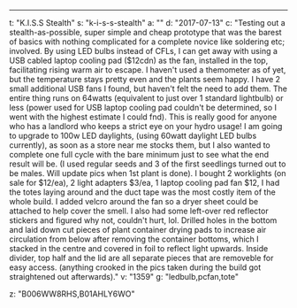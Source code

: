 ---
t: "K.I.S.S Stealth"
s: "k-i-s-s-stealth"
a: ""
d: "2017-07-13"
c: "Testing out a stealth-as-possible, super simple and cheap prototype that was the barest of basics with nothing complicated for a complete novice like soldering etc; involved. By using LED bulbs instead of CFLs, I can get away with using a USB cabled laptop cooling pad ($12cdn) as the fan, installed in the top, facilitating rising warm air to escape. I haven't used a themometer as of yet, but the temperature stays pretty even and the plants seem happy. I have 2 small additional USB fans I found, but haven't felt the need to add them. The entire thing runs on 64watts (equivalent to just over 1 standard lightbulb) or less (power used for USB laptop cooling pad couldn't be determined, so I went with the highest estimate I could fnd). This is really good for anyone who has a landlord who keeps a strict eye on your hydro usage! I am going to upgrade to 100w LED daylights, (using 60watt daylight LED bulbs currently), as soon as a store near me stocks them, but I also wanted to complete one full cycle with the bare minimum just to see what the end result will be. (I used regular seeds and 3 of the first seedlings turned out to be males. Will update pics when 1st plant is done). I bought 2 worklights (on sale for $12/ea), 2 light adapters $3/ea, 1 laptop cooling pad fan $12, I had the totes laying around and the duct tape was the most costly item of the whole build. I added velcro around the fan so a dryer sheet could be attached to help cover the smell. I also had some left-over red reflector stickers and figured why not, couldn't hurt, lol. Drilled holes in the bottom and laid down cut pieces of plant container drying pads to increase air circulation from below after removing the container bottoms, which I stacked in the centre and covered in foil to reflect light upwards. Inside divider, top half and the lid are all separate pieces that are removeble for easy access. (anything crooked in the pics taken during the build got straightened out afterwards)."
v: "1359"
g: "ledbulb,pcfan,tote"

z: "B006WW8RHS,B01AHLY6WO"

